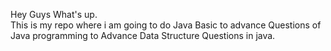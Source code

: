 Hey Guys What's up. <br>
This is my repo where i am going to do Java Basic to advance Questions of <br>
Java programming to Advance Data Structure Questions in java.<br>
